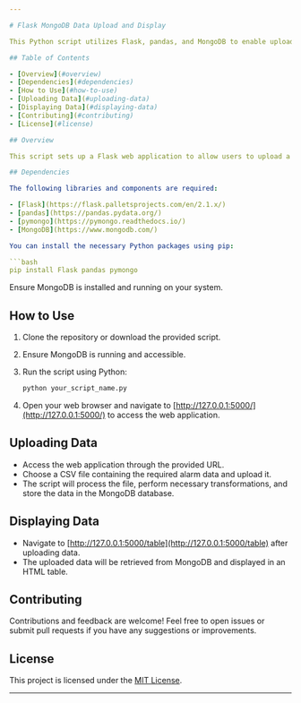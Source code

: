 ```yaml
---

# Flask MongoDB Data Upload and Display

This Python script utilizes Flask, pandas, and MongoDB to enable uploading and displaying data in an HTML table. The data is extracted from an uploaded CSV file, processed using pandas, and stored in a MongoDB database for display in a web application.

## Table of Contents

- [Overview](#overview)
- [Dependencies](#dependencies)
- [How to Use](#how-to-use)
- [Uploading Data](#uploading-data)
- [Displaying Data](#displaying-data)
- [Contributing](#contributing)
- [License](#license)

## Overview

This script sets up a Flask web application to allow users to upload a CSV file containing specific alarm data. The data is then processed, including various transformations and calculations, and stored in a MongoDB database. The stored data is later displayed in an HTML table.

## Dependencies

The following libraries and components are required:

- [Flask](https://flask.palletsprojects.com/en/2.1.x/)
- [pandas](https://pandas.pydata.org/)
- [pymongo](https://pymongo.readthedocs.io/)
- [MongoDB](https://www.mongodb.com/)

You can install the necessary Python packages using pip:

```bash
pip install Flask pandas pymongo
```

Ensure MongoDB is installed and running on your system.

## How to Use

1. Clone the repository or download the provided script.
2. Ensure MongoDB is running and accessible.
3. Run the script using Python:

   ```bash
   python your_script_name.py
   ```

4. Open your web browser and navigate to [http://127.0.0.1:5000/](http://127.0.0.1:5000/) to access the web application.

## Uploading Data

- Access the web application through the provided URL.
- Choose a CSV file containing the required alarm data and upload it.
- The script will process the file, perform necessary transformations, and store the data in the MongoDB database.

## Displaying Data

- Navigate to [http://127.0.0.1:5000/table](http://127.0.0.1:5000/table) after uploading data.
- The uploaded data will be retrieved from MongoDB and displayed in an HTML table.

## Contributing

Contributions and feedback are welcome! Feel free to open issues or submit pull requests if you have any suggestions or improvements.

## License

This project is licensed under the [MIT License](LICENSE).

---
```

